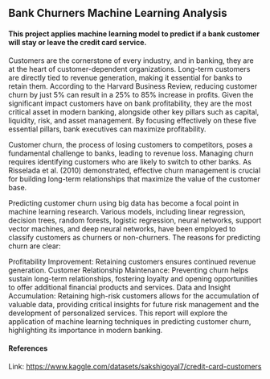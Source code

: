 ## Bank Churners Machine Learning Analysis
#### This project applies machine learning model to predict if a bank customer will stay or leave the credit card service. 


Customers are the cornerstone of every industry, and in banking, they are at the heart of customer-dependent organizations. Long-term customers are directly tied to revenue generation, making it essential for banks to retain them. According to the Harvard Business Review, reducing customer churn by just 5% can result in a 25% to 85% increase in profits. Given the significant impact customers have on bank profitability, they are the most critical asset in modern banking, alongside other key pillars such as capital, liquidity, risk, and asset management. By focusing effectively on these five essential pillars, bank executives can maximize profitability.

Customer churn, the process of losing customers to competitors, poses a fundamental challenge to banks, leading to revenue loss. Managing churn requires identifying customers who are likely to switch to other banks. As Risselada et al. (2010) demonstrated, effective churn management is crucial for building long-term relationships that maximize the value of the customer base.

Predicting customer churn using big data has become a focal point in machine learning research. Various models, including linear regression, decision trees, random forests, logistic regression, neural networks, support vector machines, and deep neural networks, have been employed to classify customers as churners or non-churners. The reasons for predicting churn are clear:

Profitability Improvement: Retaining customers ensures continued revenue generation.
Customer Relationship Maintenance: Preventing churn helps sustain long-term relationships, fostering loyalty and opening opportunities to offer additional financial products and services.
Data and Insight Accumulation: Retaining high-risk customers allows for the accumulation of valuable data, providing critical insights for future risk management and the development of personalized services.
This report will explore the application of machine learning techniques in predicting customer churn, highlighting its importance in modern banking.

#### References
Link: https://www.kaggle.com/datasets/sakshigoyal7/credit-card-customers

